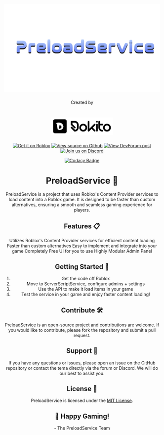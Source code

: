 <!-- Links + images -->
[ps/codacy/link]: https://app.codacy.com/gh/darkpixlz/PreloadService?utm_source=github.com&utm_medium=referral&utm_content=darkpixlz/PreloadService&utm_campaign=Badge_Grade_Settings
[ps/github/contributing]: https://github.com/Dokito-Development/PreloadService/CONTRIBUTING.md
[ps/github]: https://github.com/Dokito-Development/PreloadService
[ps/roblox/download]: https://www.roblox.com/library/8786906886/-
[ps/roblox/post]: https://devforum.roblox.com/t/-/1663119
[dokito/github]: https://github.com/Dokito-Development/PreloadService
[ps/discord]: https://discord.gg/c8dC4k3J5Y

[ps/logo]: /assets/preloadservice-logo.png
[ps/codacy/badge]: https://api.codacy.com/project/badge/Grade/05a9f8ffba6f42e2899a2ad8d1cdf54d

[icons/github]: https://gist.github.com/csqrl/0dbc95191f239b631c3874f4ccf114e2/raw/github_source.svg
[icons/discord]: https://gist.github.com/csqrl/0dbc95191f239b631c3874f4ccf114e2/raw/discord-icon.svg
[icons/roblox-dev]: https://gist.github.com/csqrl/0dbc95191f239b631c3874f4ccf114e2/raw/roblox_dev.svg
[icons/roblox-dev/icon]: https://gist.github.com/csqrl/0dbc95191f239b631c3874f4ccf114e2/raw/roblox_dev-icon.svg

# ![PreloadService][ps/logo]

<div align="center">

Created by

# [<img alt="Dokito" src="/assets/dokito-logo-no-background.png" width=200>][dokito/github]

[![Get it on Roblox][icons/roblox-dev]][ps/roblox/download]
[![View source on Github][icons/github]][ps/github]
[![View DevForum post][icons/roblox-dev/icon]][ps/roblox/post]
[![Join us on Discord][icons/discord]][ps/discord]

[![Codacy Badge][ps/codacy/badge]][ps/codacy/link]

# PreloadService 🚀
PreloadService is a project that uses Roblox's Content Provider services to load content into a Roblox game. It is designed to be faster than custom alternatives, ensuring a smooth and seamless gaming experience for players.

## Features 📋
Utilizes Roblox's Content Provider services for efficient content loading
Faster than custom alternatives
Easy to implement and integrate into your game
Completely Free UI for you to use
Highly Modular Admin Panel

## Getting Started 🚦
1. Get the code off Roblox
2. Move to ServerScriptService, configure admins + settings
3. Use the API to make it load items in your game 
4. Test the service in your game and enjoy faster content loading!

## Contribute 🛠
PreloadService is an open-source project and contributions are welcome. If you would like to contribute, please fork the repository and submit a pull request.

## Support 💬
If you have any questions or issues, please open an issue on the GitHub repository or contact the tema directly via the forum or Discord. We will do our best to assist you.

## License 📜
PreloadService is licensed under the [MIT License](https://opensource.org/licenses/MIT).

##  🎉 Happy Gaming!
<!-- goodbye markdown --> - The PreloadService Team
